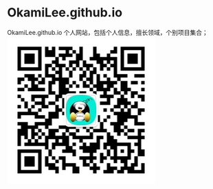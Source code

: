 # OkamiLee.github.io
OkamiLee.github.io
个人网站，包括个人信息，擅长领域，个别项目集合；
![个人公众号二维码,关注一下](/images/qrcode.jpg)
